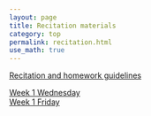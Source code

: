```yaml
---
layout: page
title: Recitation materials
category: top
permalink: recitation.html
use_math: true
---
```


<a href="recitation/rec-guidelines.pdf">Recitation and homework guidelines</a>

<a href="recitation/rec1.pdf">Week 1 Wednesday</a><br>
<a href="recitation/rec2.pdf">Week 1 Friday</a>
